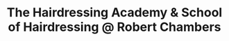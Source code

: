 ---
title: "The Hairdressing Academy & School of Hairdressing @ Robert Chambers"
url: /dublin/the-hairdressing-academy-und-school-of-hairdressing-an-robert-chambers/
shop: Friseur
---